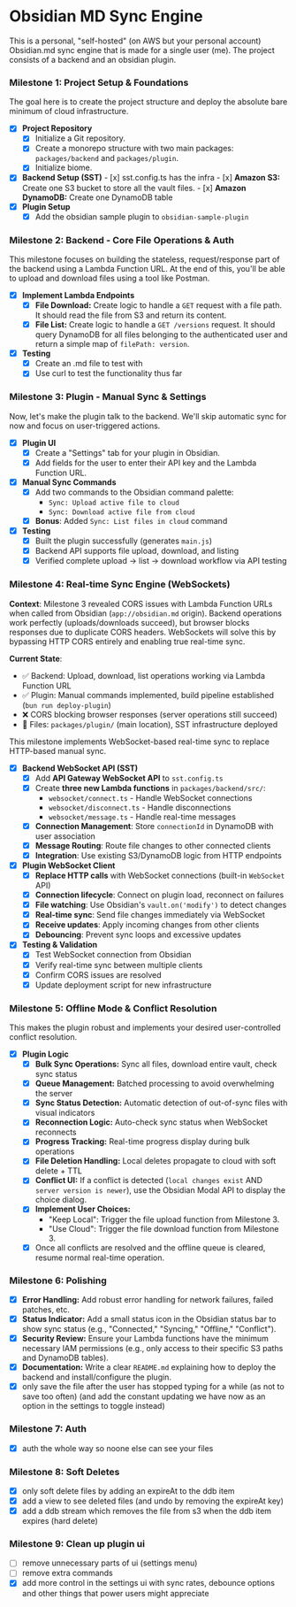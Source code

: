 # Obsidian MD Sync Engine

This is a personal, "self-hosted" (on AWS but your personal account) Obsidian.md sync engine that is made for a single user (me).
The project consists of a backend and an obsidian plugin.

### Milestone 1: Project Setup & Foundations

The goal here is to create the project structure and deploy the absolute bare minimum of cloud infrastructure.

-   [x] **Project Repository**
    -   [x] Initialize a Git repository.
    -   [x] Create a monorepo structure with two main packages: `packages/backend` and `packages/plugin`.
    -   [x] Initialize biome.
-   [x] **Backend Setup (SST)**
        -   [x] sst.config.ts has the infra
        -   [x] **Amazon S3:** Create one S3 bucket to store all the vault files.
        -   [x] **Amazon DynamoDB:** Create one DynamoDB table
-   [x] **Plugin Setup**
    -   [x] Add the obsidian sample plugin to `obsidian-sample-plugin`

### Milestone 2: Backend - Core File Operations & Auth

This milestone focuses on building the stateless, request/response part of the backend using a Lambda Function URL. At the end of this, you'll be able to upload and download files using a tool like Postman.

-   [x] **Implement Lambda Endpoints**
    -   [x] **File Download:** Create logic to handle a `GET` request with a file path. It should read the file from S3 and return its content.
    -   [x] **File List:** Create logic to handle a `GET /versions` request. It should query DynamoDB for all files belonging to the authenticated user and return a simple map of `filePath: version`.
-   [x] **Testing**
    -   [x] Create an .md file to test with
    -   [x] Use curl to test the functionality thus far

### Milestone 3: Plugin - Manual Sync & Settings

Now, let's make the plugin talk to the backend. We'll skip automatic sync for now and focus on user-triggered actions.

-   [x] **Plugin UI**
    -   [x] Create a "Settings" tab for your plugin in Obsidian.
    -   [x] Add fields for the user to enter their API key and the Lambda Function URL.
-   [x] **Manual Sync Commands**
    -   [x] Add two commands to the Obsidian command palette:
        -   `Sync: Upload active file to cloud`
        -   `Sync: Download active file from cloud`
    -   [x] **Bonus**: Added `Sync: List files in cloud` command
-   [x] **Testing**
    -   [x] Built the plugin successfully (generates `main.js`)
    -   [x] Backend API supports file upload, download, and listing
    -   [x] Verified complete upload → list → download workflow via API testing

### Milestone 4: Real-time Sync Engine (WebSockets)

**Context**: Milestone 3 revealed CORS issues with Lambda Function URLs when called from Obsidian (`app://obsidian.md` origin). Backend operations work perfectly (uploads/downloads succeed), but browser blocks responses due to duplicate CORS headers. WebSockets will solve this by bypassing HTTP CORS entirely and enabling true real-time sync.

**Current State**: 
- ✅ Backend: Upload, download, list operations working via Lambda Function URL
- ✅ Plugin: Manual commands implemented, build pipeline established (`bun run deploy-plugin`)
- ❌ CORS blocking browser responses (server operations still succeed)
- 📍 Files: `packages/plugin/` (main location), SST infrastructure deployed

This milestone implements WebSocket-based real-time sync to replace HTTP-based manual sync.

-   [x] **Backend WebSocket API (SST)**
    -   [x] Add **API Gateway WebSocket API** to `sst.config.ts`
    -   [x] Create **three new Lambda functions** in `packages/backend/src/`:
        - `websocket/connect.ts` - Handle WebSocket connections
        - `websocket/disconnect.ts` - Handle disconnections  
        - `websocket/message.ts` - Handle real-time messages
    -   [x] **Connection Management**: Store `connectionId` in DynamoDB with user association
    -   [x] **Message Routing**: Route file changes to other connected clients
    -   [x] **Integration**: Use existing S3/DynamoDB logic from HTTP endpoints
-   [x] **Plugin WebSocket Client**
    -   [x] **Replace HTTP calls** with WebSocket connections (built-in `WebSocket` API)
    -   [x] **Connection lifecycle**: Connect on plugin load, reconnect on failures
    -   [x] **File watching**: Use Obsidian's `vault.on('modify')` to detect changes
    -   [x] **Real-time sync**: Send file changes immediately via WebSocket
    -   [x] **Receive updates**: Apply incoming changes from other clients
    -   [x] **Debouncing**: Prevent sync loops and excessive updates
-   [x] **Testing & Validation**
    -   [x] Test WebSocket connection from Obsidian
    -   [x] Verify real-time sync between multiple clients
    -   [x] Confirm CORS issues are resolved
    -   [x] Update deployment script for new infrastructure

### Milestone 5: Offline Mode & Conflict Resolution

This makes the plugin robust and implements your desired user-controlled conflict resolution.

-   [x] **Plugin Logic**
    -   [x] **Bulk Sync Operations:** Sync all files, download entire vault, check sync status
    -   [x] **Queue Management:** Batched processing to avoid overwhelming the server
    -   [x] **Sync Status Detection:** Automatic detection of out-of-sync files with visual indicators
    -   [x] **Reconnection Logic:** Auto-check sync status when WebSocket reconnects
    -   [x] **Progress Tracking:** Real-time progress display during bulk operations
    -   [x] **File Deletion Handling:** Local deletes propagate to cloud with soft delete + TTL
    -   [x] **Conflict UI:** If a conflict is detected (`local changes exist` AND `server version is newer`), use the Obsidian Modal API to display the choice dialog.
    -   [x] **Implement User Choices:**
        -   "Keep Local": Trigger the file upload function from Milestone 3.
        -   "Use Cloud": Trigger the file download function from Milestone 3.
    -   [x] Once all conflicts are resolved and the offline queue is cleared, resume normal real-time operation.

### Milestone 6: Polishing

-   [x] **Error Handling:** Add robust error handling for network failures, failed patches, etc.
-   [x] **Status Indicator:** Add a small status icon in the Obsidian status bar to show sync status (e.g., "Connected," "Syncing," "Offline," "Conflict").
-   [x] **Security Review:** Ensure your Lambda functions have the minimum necessary IAM permissions (e.g., only access to their specific S3 paths and DynamoDB tables).
-   [x] **Documentation:** Write a clear `README.md` explaining how to deploy the backend and install/configure the plugin.
-   [x] only save the file after the user has stopped typing for a while (as not to save too often) (and add the constant updating we have now as an option in the settings to toggle instead)

### Milestone 7: Auth

-   [x] auth the whole way so noone else can see your files

### Milestone 8: Soft Deletes

-   [x] only soft delete files by adding an expireAt to the ddb item
-   [x] add a view to see deleted files (and undo by removing the expireAt key)
-   [x] add a ddb stream which removes the file from s3 when the ddb item expires (hard delete)

### Milestone 9: Clean up plugin ui

-   [ ] remove unnecessary parts of ui (settings menu)
-   [ ] remove extra commands
-   [x] add more control in the settings ui with sync rates, debounce options and other things that power users might appreciate
